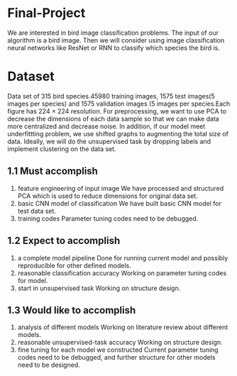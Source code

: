 # Final-Project
We are interested in bird image classification problems. The input of our algorithm is a bird image. Then we will consider using image classification neural networks like ResNet or RNN to classify which species the bird is.
# Dataset
Data set of 315 bird species.45980 training images, 1575 test images(5 images per species) and 1575 validation images (5 images per species.Each figure has 224 × 224 resolution. For preprocessing, we want to use PCA to decrease the dimensions of each data sample so that we can make data more centralized and decrease noise. In addition, if our model meet underfittting problem, we use shifted graphs to augmenting the total size of data. Ideally, we will do the unsupervised task by dropping labels and implement clustering on the data set.

## 1.1 Must accomplish
1. feature engineering of input image
We have processed and structured PCA which is used to reduce dimensions for original data set.
2. basic CNN model of classification
We have built basic CNN model for test data set.
3. training codes
Parameter tuning codes need to be debugged.
## 1.2 Expect to accomplish
1. a complete model pipeline
Done for running current model and possibly reproducible for other defined models.
2. reasonable classification accuracy
Working on parameter tuning codes for model.
3. start in unsupervised task
Working on structure design.
## 1.3 Would like to accomplish
1. analysis of different models
Working on literature review about different models.
2. reasonable unsupervised-task accuracy
Working on structure design.
3. fine tuning for each model we constructed
Current parameter tuning codes need to be debugged, and further structure for other models need to be designed.
